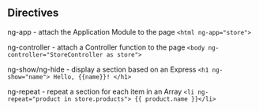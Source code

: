 ## Directives
ng-app - attach the Application Module to the page
```<html ng-app="store">```

ng-controller - attach a Controller function to the page
```<body ng-controller="StoreController as store">```

ng-show/ng-hide - display a section based on an Express
```<h1 ng-show="name"> Hello, {{name}}! </h1>```

ng-repeat - repeat a section for each item in an Array
```<li ng-repeat="product in store.products"> {{ product.name }}</li>```

